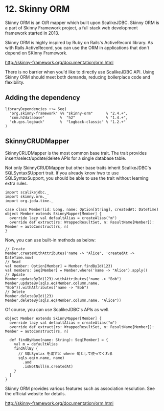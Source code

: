 # 12. Skinny ORM

Skinny ORM is an O/R mapper which built upon ScalikeJDBC. Skinny ORM is a part of Skinny Framework project, a full stack web development framework started in 2013.

Skinny ORM is highly inspired by Ruby on Rails's ActiveRecord library. As with Rails ActiveRecord, you can use the ORM in applications that don't depend on SKinny Framework.

http://skinny-framework.org/documentation/orm.html

There is no barrier when you'd like to directly use ScalikeJDBC API. Using Skinny ORM should meet both demands, reducing boilerplace code and flexibility.

## Adding the dependency

    libraryDependencies ++= Seq(
      "org.skinny-framework" %% "skinny-orm"      % "2.4.+",
      "com.h2database"       %  "h2"              % "1.4.+",
      "ch.qos.logback"       %  "logback-classic" % "1.2.+"
    )

## SkinnyCRUDMapper

SkinnyCRUDMapper is the most common base trait. The trait provides insert/select/update/delete APIs for a single database table.

Not only SkinnyCRUDMapper but other base traits inherit ScalikeJDBC's SQLSyntaxSUpport trait. If you already know hwo to use SQLSyntaxSupport, you should be able to use the trait without learning extra rules.

    import scalikejdbc._
    import skinny.orm._
    import org.joda.time._

    case class Member(id: Long, name: Option[String], createdAt: DateTime)
    object Member extends SkinnyMapper[Member] {
      override lazy val defaultAlias = createAlias("m")
      override def extract(rs: WrappedResultSet, n: ResultName[Member]): Member = autoConstruct(rs, n)
    }

Now, you can use built-in methods as below:

    // Create
    Member.createWithAttributes('name -> "Alice", 'createdAt -> DateTime.now)
    // Read
    val member: Option[Member] = Member.findById(123)
    val members: Seq[Member] = Member.where('name -> "Alice").apply()
    // Update
    Member.updateById(123).withAttributes('name -> "Bob")
    Member.updateBy(sqls.eq(Member.column.name, "Bob")).withAttributes('name -> "Bob")
    // Delete
    Member.deleteById(123)
    Member.deleteBy(sqls.eq(Member.column.name, "Alice"))

Of course, you can use ScalikeJDBC's APIs as well.

    object Member extends SkinnyMapper[Member] {
      override lazy val defaultAlias = createAlias("m")
      override def extract(rs: WrappedResultSet, n: ResultName[Member]): Member = autoConstruct(rs, n)

      def findByName(name: String): Seq[Member] = {
        val m = defaultAlias
        findAllBy {
          // SQLSyntax を渡すと where 句として使ってくれる
          sqls.eq(m.name, name)
            .and
            .isNotNull(m.createdAt)
        }
      }
    }

Skinny ORM provides various features such as association resolution. See the official website for details.

http://skinny-framework.org/documentation/orm.html
